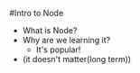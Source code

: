 #Intro to Node

* What is Node?
* Why are we learning it?
  * It's popular!
* (it doesn't matter(long term))